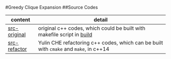 #Greedy Clique Expansion
##Source Codes

content | detail
--- | ---
[src-original](src-original) | original c++ codes, which could be built with makefile script in [build](src-original/build)
[src-refactor](src-refactor) | Yulin CHE refactoring c++ codes, which can be built with `cmake` and `make`, in c++14